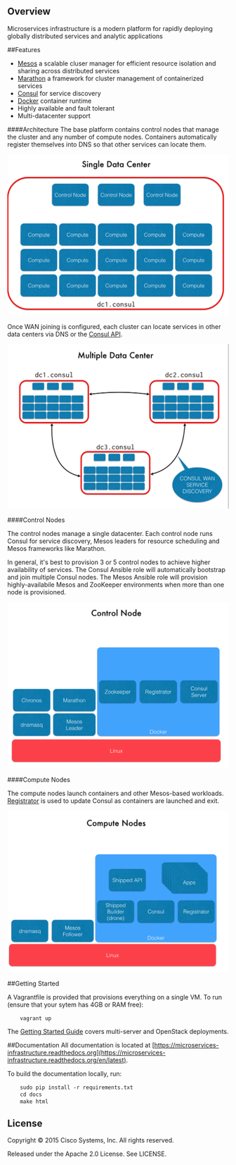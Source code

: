 Overview
--------
Microservices infrastructure is a modern platform for rapidly deploying globally distributed services and analytic applications

##Features

* [Mesos](http://mesos.apache.org) a scalable cluser manager for efficient resource isolation and sharing across distributed services
* [Marathon](https://mesosphere.github.io/marathon) a framework for cluster management of containerized services
* [Consul](http://consul.io) for service discovery 
* [Docker](http://docker.io) container runtime
* Highly available and fault tolerant
* Multi-datacenter support

####Architecture
The base platform contains control nodes that manage the cluster and any number of compute nodes. Containers automatically register themselves into DNS so that other services can locate them.

![Single-DC](docs/_static/single_dc.png)

Once WAN joining is configured, each cluster can locate services in other data centers via DNS or the [Consul API](http://www.consul.io/docs/agent/http.html). 

![Mult-DC](docs/_static/multi_dc.png)

####Control Nodes

The control nodes manage a single datacenter.  Each control node runs Consul for service discovery, Mesos leaders for resource scheduling and Mesos frameworks like Marathon. 

In general, it's best to provision 3 or 5 control nodes to achieve higher availability of services. The Consul Ansible role will automatically bootstrap and join multiple Consul nodes. The Mesos Ansible role will provision highly-availabile Mesos and ZooKeeper environments when more than one node is provisioned. 

![Control Node](docs/_static/control_node.png)

####Compute Nodes

The compute nodes launch containers and other Mesos-based workloads. [Registrator](https://github.com/gliderlabs/registrator) is used to update Consul as containers are launched and exit. 

![Compute Node](docs/_static/compute_node.png)








##Getting Started

A Vagrantfile is provided that provisions everything on a single VM. To run (ensure that your sytem has 4GB or RAM free):

```
	vagrant up
```


The [Getting Started Guide](https://microservices-infrastructure.readthedocs.org/en/latest/getting_started/index.html) covers multi-server and OpenStack deployments.


##Documentation
All documentation is located at [https://microservices-infrastructure.readthedocs.org](https://microservices-infrastructure.readthedocs.org/en/latest). 

To build the documentation locally, run:

```
	sudo pip install -r requirements.txt
	cd docs
	make html

```

License
-------
Copyright © 2015 Cisco Systems, Inc. All rights reserved. 

Released under the Apache 2.0 License. See LICENSE.
